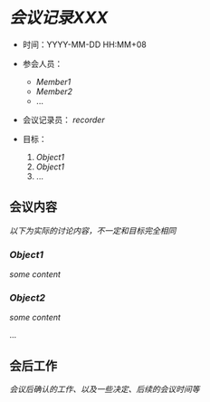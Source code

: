 # *会议记录XXX*

* 时间：YYYY-MM-DD HH:MM+08

* 参会人员：
  - *Member1*
  - *Member2*
  - ...

* 会议记录员： *recorder*

* 目标：
  1. *Object1*
  2. *Object1*
  3. ...

## 会议内容

*以下为实际的讨论内容，不一定和目标完全相同*

### *Object1*
*some content*

### *Object2*
*some content*

...

## 会后工作

*会议后确认的工作、以及一些决定、后续的会议时间等*
